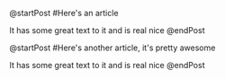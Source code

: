 @startPost
#Here's an article

It has some great text to it and is real nice
@endPost

@startPost
#Here's another article, it's pretty awesome

It has some great text to it and is real nice
@endPost
